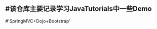 ﻿#该仓库主要记录学习JavaTutorials中一些Demo
----------------------------------------

#'SpringMVC+Dojo+Bootstrap'
